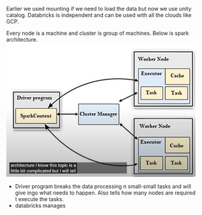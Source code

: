 Earlier we used mounting if we need to load the data but now we use unity catalog.
Databricks is independent and can be used with all the clouds like GCP.

Every node is a machine and cluster is group of machines. 
Below is spark architecture. 
![img.png](img.png) 

- Driver program breaks the data processing n small-small tasks and will give ingo what needs to happen.
Also tells how many nodes are required t execute the tasks.
- databricks manages 


